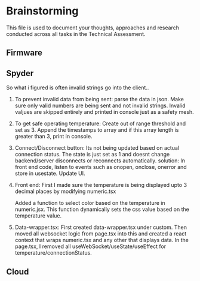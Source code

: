 # Brainstorming

This file is used to document your thoughts, approaches and research conducted across all tasks in the Technical Assessment.

## Firmware

## Spyder
So what i figured is often invalid strings go into the client..

1. To prevent invalid data from being sent:
    parse the data in json. Make sure only valid numbers are being sent and not invalid strings. Invalid valjues are skipped entirely and printed in console just as a safety mesh.
2. To get safe operating temperature:
    Create out of range threshold and set as 3. Append the timestamps to array and if this array length is greater than 3, print in console.
3. Connect/Disconnect button:
    Its not being updated based on actual connection status. The state is just set as 1 and doesnt change backend/server disconnects or reconnects automatically.
    solution: In front end code, listen to events such as onopen, onclose, onerror and store in usestate. Update UI.
4. Front end:
    First I made sure the temperature is being displayed upto 3 decimal places by modifying numeric.tsx 

    Added a function to select color based on the temperature in numeric.jsx. This function dynamically sets the css value based on the temperature value.
5. Data-wrapper.tsx:
    First created data-wrapper.tsx under custom. Then moved all websocket logic from page.tsx into this and created a react context that wraps numeric.tsx and any other that displays data. In the page.tsx, I removed all useWebSocket/useState/useEffect for temperature/connectionStatus.


## Cloud